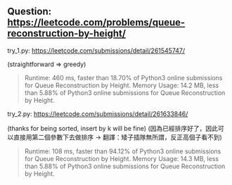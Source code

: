 Question: https://leetcode.com/problems/queue-reconstruction-by-height/
---
try_1.py: https://leetcode.com/submissions/detail/261545747/

(straightforward => greedy)

> Runtime: 460 ms, faster than 18.70% of Python3 online submissions for Queue Reconstruction by Height.
> Memory Usage: 14.2 MB, less than 5.88% of Python3 online submissions for Queue Reconstruction by Height.

try_2.py: https://leetcode.com/submissions/detail/261633846/

(thanks for being sorted, insert by k will be fine)
(因為已經排序好了，因此可以直接用第二個參數下去做排序 -> 翻譯：矮子插隊無所謂，反正高個子看不到)

> Runtime: 108 ms, faster than 94.12% of Python3 online submissions for Queue Reconstruction by Height.
> Memory Usage: 14.3 MB, less than 5.88% of Python3 online submissions for Queue Reconstruction by Height.
